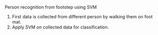 Person recognition from footstep using SVM

1. First data is collected from different person by walking them on foot mat.
2. Apply SVM on collected data for classification.